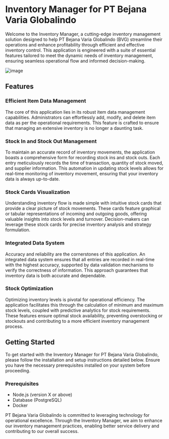 # Inventory Manager for PT Bejana Varia Globalindo

Welcome to the Inventory Manager, a cutting-edge inventory management solution designed to help PT Bejana Varia Globalindo (BVG) streamline their operations and enhance profitability through efficient and effective inventory control. This application is engineered with a suite of essential features tailored to meet the dynamic needs of inventory management, ensuring seamless operational flow and informed decision-making.

![image](https://github.com/dhanz24/Inventory-Manager/assets/122549875/8cb9cee3-2ad2-40e5-b053-d1d107357ced)

## Features

### Efficient Item Data Management
The core of this application lies in its robust item data management capabilities. Administrators can effortlessly add, modify, and delete item data as per the operational requirements. This feature is crafted to ensure that managing an extensive inventory is no longer a daunting task.

### Stock In and Stock Out Management
To maintain an accurate record of inventory movements, the application boasts a comprehensive form for recording stock ins and stock outs. Each entry meticulously records the time of transaction, quantity of stock moved, and supplier information. This automation in updating stock levels allows for real-time monitoring of inventory movement, ensuring that your inventory data is always up-to-date.

### Stock Cards Visualization
Understanding inventory flow is made simple with intuitive stock cards that provide a clear picture of stock movements. These cards feature graphical or tabular representations of incoming and outgoing goods, offering valuable insights into stock levels and turnover. Decision-makers can leverage these stock cards for precise inventory analysis and strategy formulation.

### Integrated Data System
Accuracy and reliability are the cornerstones of this application. An integrated data system ensures that all entries are recorded in real-time with the highest accuracy, supported by data validation mechanisms to verify the correctness of information. This approach guarantees that inventory data is both accurate and dependable.

### Stock Optimization
Optimizing inventory levels is pivotal for operational efficiency. The application facilitates this through the calculation of minimum and maximum stock levels, coupled with predictive analytics for stock requirements. These features ensure optimal stock availability, preventing overstocking or stockouts and contributing to a more efficient inventory management process.

## Getting Started

To get started with the Inventory Manager for PT Bejana Varia Globalindo, please follow the installation and setup instructions detailed below. Ensure you have the necessary prerequisites installed on your system before proceeding.

### Prerequisites

- Node.js (version X or above)
- Database (PostgreSQL)
- Docker


PT Bejana Varia Globalindo is committed to leveraging technology for operational excellence. Through the Inventory Manager, we aim to enhance our inventory management practices, enabling better service delivery and contributing to our overall success.
